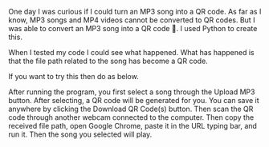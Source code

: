 One day I was curious if I could turn an MP3 song into a QR code. As far as I know, MP3 songs and MP4 videos cannot be converted to QR codes. But I was able to convert an MP3 song into a QR code 🚀. I used Python to create this.

When I tested my code I could see what happened. What has happened is that the file path related to the song has become a QR code.

If you want to try this then do as below.

After running the program, you first select a song through the Upload MP3 button. After selecting, a QR code will be generated for you. You can save it anywhere by clicking the Download QR Code(s) button. Then scan the QR code through another webcam connected to the computer. Then copy the received file path, open Google Chrome, paste it in the URL typing bar, and run it. Then the song you selected will play.
